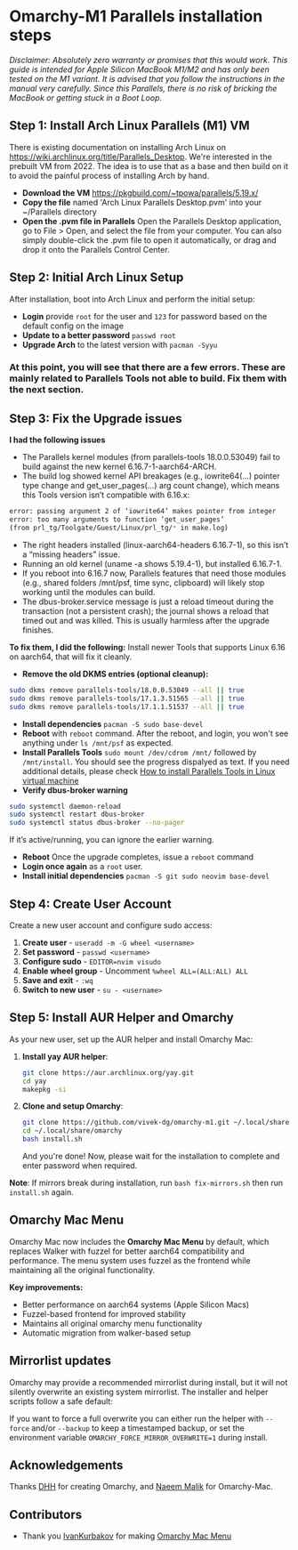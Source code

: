 <!-- <img width="2560" height="1600" alt="screenshot-2025-09-28_11-19-38" src="https://github.com/user-attachments/assets/dbce832d-4054-4fbb-8057-e521be4859f8" /> -->

# Omarchy-M1 Parallels installation steps

_Disclaimer: Absolutely zero warranty or promises that this would work. This guide is intended for Apple Silicon MacBook M1/M2 and has only been tested on the M1 variant. It is advised that you follow the instructions in the manual very carefully. Since this Parallels, there is no risk of bricking the MacBook or getting stuck in a Boot Loop._

## Step 1: Install Arch Linux Parallels (M1) VM

There is existing documentation on installing Arch Linux on https://wiki.archlinux.org/title/Parallels_Desktop. We're interested in the prebuilt VM from 2022. The idea is to use that as a base and then build on it to avoid the painful process of installing Arch by hand.

- **Download the VM** https://pkgbuild.com/~tpowa/parallels/5.19.x/
- **Copy the file** named 'Arch Linux Parallels Desktop.pvm' into your ~/Parallels directory
- **Open the .pvm file in Parallels** Open the Parallels Desktop application, go to File > Open, and select the file from your computer. You can also simply double-click the .pvm file to open it automatically, or drag and drop it onto the Parallels Control Center.

## Step 2: Initial Arch Linux Setup

After installation, boot into Arch Linux and perform the initial setup:

- **Login** provide `root` for the user and `123` for password based on the default config on the image
- **Update to a better password** `passwd root`
- **Upgrade Arch** to the latest version with `pacman -Syyu`

### At this point, you will see that there are a few errors. These are mainly related to Parallels Tools not able to build. Fix them with the next section. 

## Step 3: Fix the Upgrade issues
**I had the following issues**
- The Parallels kernel modules (from parallels-tools 18.0.0.53049) fail to build against the new kernel 6.16.7-1-aarch64-ARCH.
- The build log showed kernel API breakages (e.g., iowrite64(...) pointer type change and get_user_pages(...) arg count change), which means this Tools version isn’t compatible with 6.16.x:
```bash
error: passing argument 2 of ‘iowrite64’ makes pointer from integer
error: too many arguments to function ‘get_user_pages’
(from prl_tg/Toolgate/Guest/Linux/prl_tg/* in make.log)
```
- The right headers installed (linux-aarch64-headers 6.16.7-1), so this isn’t a “missing headers” issue.
- Running an old kernel (uname -a shows 5.19.4-1), but installed 6.16.7-1.
- If you reboot into 6.16.7 now, Parallels features that need those modules (e.g., shared folders /mnt/psf, time sync, clipboard) will likely stop working until the modules can build.
- The dbus-broker.service message is just a reload timeout during the transaction (not a persistent crash); the journal shows a reload that timed out and was killed. This is usually harmless after the upgrade finishes.

**To fix them, I did the following:**
Install newer Tools that supports Linux 6.16 on aarch64, that will fix it cleanly.
- **Remove the old DKMS entries (optional cleanup):**
```bash
sudo dkms remove parallels-tools/18.0.0.53049 --all || true
sudo dkms remove parallels-tools/17.1.3.51565 --all || true
sudo dkms remove parallels-tools/17.1.1.51537 --all || true
```

- **Install dependencies**
`pacman -S sudo base-devel`
- **Reboot** with `reboot` command. After the reboot, and login, you won't see anything under `ls /mnt/psf` as expected.
- **Install Parallels Tools** `sudo mount /dev/cdrom /mnt/` followed by `/mnt/install`. You should see the progress dispalyed as text. If you need additional details, please check [How to install Parallels Tools in Linux virtual machine](https://kb.parallels.com/en/129740)
- **Verify dbus-broker warning**
```bash
sudo systemctl daemon-reload
sudo systemctl restart dbus-broker
sudo systemctl status dbus-broker --no-pager
```
If it’s active/running, you can ignore the earlier warning.

- **Reboot** Once the upgrade completes, issue a `reboot` command
- **Login once again** as a `root` user.
- **Install initial dependencies** `pacman -S git sudo neovim base-devel` 


## Step 4: Create User Account

Create a new user account and configure sudo access:

1. **Create user** - `useradd -m -G wheel <username>`
2. **Set password** - `passwd <username>`
3. **Configure sudo** - `EDITOR=nvim visudo`
4. **Enable wheel group** - Uncomment `%wheel ALL=(ALL:ALL) ALL`
5. **Save and exit** - `:wq`
6. **Switch to new user** - `su - <username>`

## Step 5: Install AUR Helper and Omarchy

As your new user, set up the AUR helper and install Omarchy Mac:

1. **Install yay AUR helper**:
   ```bash
   git clone https://aur.archlinux.org/yay.git
   cd yay
   makepkg -si
   ```

3. **Clone and setup Omarchy**:
   ```bash
   git clone https://github.com/vivek-dg/omarchy-m1.git ~/.local/share/omarchy
   cd ~/.local/share/omarchy
   bash install.sh
   ```

   And you're done! Now, please wait for the installation to complete and enter password when required.

**Note**: If mirrors break during installation, run `bash fix-mirrors.sh` then run `install.sh` again.

<!--
**Reload Daemon**
After the installation completes, open Alacritty and try to mount cdrom for Parallels tools

`sudo mount /dev/cdrom /mnt/`. If that fails, then based on the warning and hint, run `sudo systemctl daemon-reload`
-->


## Omarchy Mac Menu

Omarchy Mac now includes the **Omarchy Mac Menu** by default, which replaces Walker with fuzzel for better aarch64 compatibility and performance. The menu system uses fuzzel as the frontend while maintaining all the original functionality.

**Key improvements:**
- Better performance on aarch64 systems (Apple Silicon Macs)
- Fuzzel-based frontend for improved stability
- Maintains all original omarchy menu functionality
- Automatic migration from walker-based setup


## Mirrorlist updates

Omarchy may provide a recommended mirrorlist during install, but it will not silently overwrite an existing system mirrorlist. The installer and helper scripts follow a safe default:


If you want to force a full overwrite you can either run the helper with `--force` and/or `--backup` to keep a timestamped backup, or set the environment variable `OMARCHY_FORCE_MIRROR_OVERWRITE=1` during install.

<!--
---

New updates coming soon...

### If you enjoy __Omarchy Mac__, please give it a star and share your exprience on Twitter/X by tagging me [@tiredkebab](https://x.com/tiredkebab) 

Join [Omarchy Mac Discord server](https://discord.gg/KNQRk7dMzy) for updates and support.

- Please consider donation-  [![Buy Me A Coffee](https://img.shields.io/badge/Buy%20Me%20A%20Coffee-FFDD00?style=for-the-badge&logo=buymeacoffee&logoColor=black)](https://buymeacoffee.com/malik2015no)

-->

## Acknowledgements

Thanks [DHH](https://github.com/dhh) for creating Omarchy, and [Naeem Malik](https://github.com/malik-na) for Omarchy-Mac.

## Contributors

- Thank you [IvanKurbakov](https://github.com/tayowrld) for making [Omarchy Mac Menu](https://github.com/tayowrld/omarchy-mac-menu)
